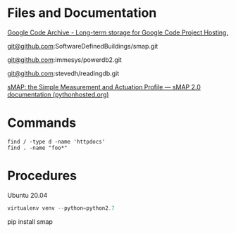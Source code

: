 # Files and Documentation

[Google Code Archive - Long-term storage for Google Code Project Hosting.](https://code.google.com/archive/p/smap-data/downloads)

git@github.com:SoftwareDefinedBuildings/smap.git

git@github.com:immesys/powerdb2.git

git@github.com:stevedh/readingdb.git

[sMAP: the Simple Measurement and Actuation Profile — sMAP 2.0 documentation (pythonhosted.org)](https://pythonhosted.org/Smap/en/2.0/index.html)

# Commands

```shell
find / -type d -name 'httpdocs'
find . -name "foo*"
```

# Procedures

Ubuntu 20.04

```py
virtualenv venv --python=python2.7
```

 pip install smap